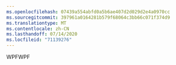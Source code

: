 ```yaml
---
ms.openlocfilehash: 07439a554abfd0a5b6ae407d2d029d2e4a0970cc
ms.sourcegitcommit: 397961a0164281b579f68064c3bb66c071f374d9
ms.translationtype: MT
ms.contentlocale: zh-CN
ms.lasthandoff: 07/14/2020
ms.locfileid: "71139276"
---
```

<span data-ttu-id="e823a-101">WPF</span><span class="sxs-lookup"><span data-stu-id="e823a-101">WPF</span></span>